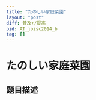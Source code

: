 ```yaml
---
title: "たのしい家庭菜園"
layout: "post"
diff: 普及+/提高
pid: AT_joisc2014_b
tag: []
---
```


# たのしい家庭菜園

## 题目描述

[problemUrl]: https://atcoder.jp/contests/joisc2014/tasks/joisc2014_b



